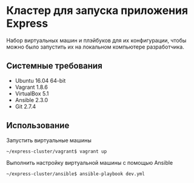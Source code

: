 # Кластер для запуска приложения Express

Набор виртуальных машин и плэйбуков для их конфигурации, чтобы можно было
запустить их на локальном компьютере разработчика.

## Системные требования

 * Ubuntu 16.04 64-bit
 * Vagrant 1.8.6
 * VirtualBox 5.1
 * Ansible 2.3.0
 * Git 2.7.4

 ## Использование

Запустить виртуальные машины
```bash
~/express-cluster/vagrant$ vagrant up
```

Выполнить настройку виртуальной машины с помощью Ansible
```bash
~/express-cluster/ansible$ ansible-playbook dev.yml
```